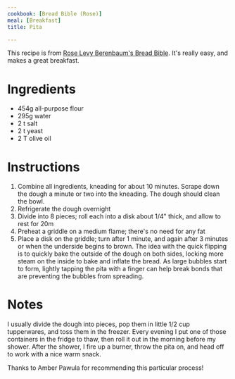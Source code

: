 ```yaml
---
cookbook: [Bread Bible (Rose)]
meal: [Breakfast]
title: Pita

---
```

This recipe is from [Rose Levy Berenbaum's Bread Bible](rose-levy-berenbaum-s-bread-bi.html).  It's really easy, and makes a great breakfast.

# Ingredients

* 454g all-purpose flour
* 295g water
* 2 t salt
* 2 t yeast
* 2 T olive oil

# Instructions

 1. Combine all ingredients, kneading for about 10 minutes.  Scrape down the dough a minute or two into the kneading.  The dough should clean the bowl.
 1. Refrigerate the dough overnight
 1. Divide into 8 pieces; roll each into a disk about 1/4" thick, and allow to rest for 20m
 1. Preheat a griddle on a medium flame; there's no need for any fat
 1. Place a disk on the griddle; turn after 1 minute, and again after 3 minutes or when the underside begins to brown.  The idea with the quick flipping is to quickly bake the outside of the dough on both sides, locking more steam on the inside to bake and inflate the bread.  As large bubbles start to form, lightly tapping the pita with a finger can help break bonds that are preventing the bubbles from spreading.

# Notes

I usually divide the dough into pieces, pop them in little 1/2 cup tupperwares, and toss them in the freezer. Every evening I put one of those containers in the fridge to thaw, then roll it out in the morning before my shower.  After the shower, I fire up a burner, throw the pita on, and head off to work with a nice warm snack.

Thanks to Amber Pawula for recommending this particular process!

